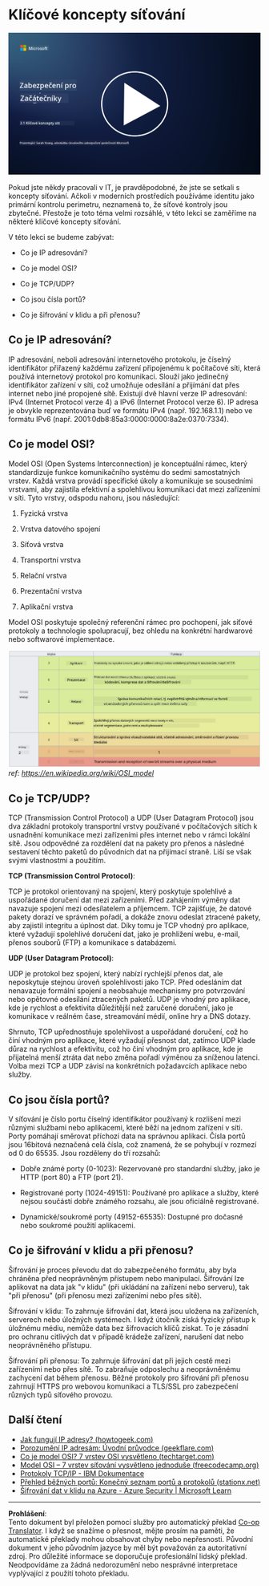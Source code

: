 <!--
CO_OP_TRANSLATOR_METADATA:
{
  "original_hash": "252724eceeb183fb9018f88c5e1a3f0c",
  "translation_date": "2025-09-03T22:03:48+00:00",
  "source_file": "3.1 Networking key concepts.md",
  "language_code": "cs"
}
-->
# Klíčové koncepty síťování

[![Sledujte video](../../translated_images/3-1_placeholder.4175b570caca311e2bfc7e19ab9e1f14144b17af49b128ea998c2a7211f49795.cs.png)](https://learn-video.azurefd.net/vod/player?id=1d8606a8-8357-4dae-8b8f-0a13c3fddd7a)

Pokud jste někdy pracovali v IT, je pravděpodobné, že jste se setkali s koncepty síťování. Ačkoli v moderních prostředích používáme identitu jako primární kontrolu perimetru, neznamená to, že síťové kontroly jsou zbytečné. Přestože je toto téma velmi rozsáhlé, v této lekci se zaměříme na některé klíčové koncepty síťování.

V této lekci se budeme zabývat:

 - Co je IP adresování?
   
 - Co je model OSI?

 

 - Co je TCP/UDP?

   
 

 - Co jsou čísla portů?

   
  

 - Co je šifrování v klidu a při přenosu?

## Co je IP adresování?

IP adresování, neboli adresování internetového protokolu, je číselný identifikátor přiřazený každému zařízení připojenému k počítačové síti, která používá internetový protokol pro komunikaci. Slouží jako jedinečný identifikátor zařízení v síti, což umožňuje odesílání a přijímání dat přes internet nebo jiné propojené sítě. Existují dvě hlavní verze IP adresování: IPv4 (Internet Protocol verze 4) a IPv6 (Internet Protocol verze 6). IP adresa je obvykle reprezentována buď ve formátu IPv4 (např. 192.168.1.1) nebo ve formátu IPv6 (např. 2001:0db8:85a3:0000:0000:8a2e:0370:7334).

## Co je model OSI?

Model OSI (Open Systems Interconnection) je konceptuální rámec, který standardizuje funkce komunikačního systému do sedmi samostatných vrstev. Každá vrstva provádí specifické úkoly a komunikuje se sousedními vrstvami, aby zajistila efektivní a spolehlivou komunikaci dat mezi zařízeními v síti. Tyto vrstvy, odspodu nahoru, jsou následující:

 1. Fyzická vrstva
    
 
 2. Vrstva datového spojení

    
    

 1. Síťová vrstva

    
   

 1. Transportní vrstva

    

 1. Relační vrstva

    
   

 1. Prezentační vrstva

    
    

 1. Aplikační vrstva

Model OSI poskytuje společný referenční rámec pro pochopení, jak síťové protokoly a technologie spolupracují, bez ohledu na konkrétní hardwarové nebo softwarové implementace.

![image](../../translated_images/osilayers.3489744e4715f50913c8f8cfe8deaccdcee6b0642bb18344496faed0abb58051.cs.png)
_ref: https://en.wikipedia.org/wiki/OSI_model_

## Co je TCP/UDP?

TCP (Transmission Control Protocol) a UDP (User Datagram Protocol) jsou dva základní protokoly transportní vrstvy používané v počítačových sítích k usnadnění komunikace mezi zařízeními přes internet nebo v rámci lokální sítě. Jsou odpovědné za rozdělení dat na pakety pro přenos a následné sestavení těchto paketů do původních dat na přijímací straně. Liší se však svými vlastnostmi a použitím.

**TCP (Transmission Control Protocol)**:

TCP je protokol orientovaný na spojení, který poskytuje spolehlivé a uspořádané doručení dat mezi zařízeními. Před zahájením výměny dat navazuje spojení mezi odesílatelem a příjemcem. TCP zajišťuje, že datové pakety dorazí ve správném pořadí, a dokáže znovu odeslat ztracené pakety, aby zajistil integritu a úplnost dat. Díky tomu je TCP vhodný pro aplikace, které vyžadují spolehlivé doručení dat, jako je prohlížení webu, e-mail, přenos souborů (FTP) a komunikace s databázemi.

**UDP (User Datagram Protocol)**:

UDP je protokol bez spojení, který nabízí rychlejší přenos dat, ale neposkytuje stejnou úroveň spolehlivosti jako TCP. Před odesláním dat nenavazuje formální spojení a neobsahuje mechanismy pro potvrzování nebo opětovné odesílání ztracených paketů. UDP je vhodný pro aplikace, kde je rychlost a efektivita důležitější než zaručené doručení, jako je komunikace v reálném čase, streamování médií, online hry a DNS dotazy.

Shrnuto, TCP upřednostňuje spolehlivost a uspořádané doručení, což ho činí vhodným pro aplikace, které vyžadují přesnost dat, zatímco UDP klade důraz na rychlost a efektivitu, což ho činí vhodným pro aplikace, kde je přijatelná menší ztráta dat nebo změna pořadí výměnou za sníženou latenci. Volba mezi TCP a UDP závisí na konkrétních požadavcích aplikace nebo služby.

## Co jsou čísla portů?

V síťování je číslo portu číselný identifikátor používaný k rozlišení mezi různými službami nebo aplikacemi, které běží na jednom zařízení v síti. Porty pomáhají směrovat příchozí data na správnou aplikaci. Čísla portů jsou 16bitová neznačená celá čísla, což znamená, že se pohybují v rozmezí od 0 do 65535. Jsou rozděleny do tří rozsahů:

- Dobře známé porty (0-1023): Rezervované pro standardní služby, jako je HTTP (port 80) a FTP (port 21).

- Registrované porty (1024-49151): Používané pro aplikace a služby, které nejsou součástí dobře známého rozsahu, ale jsou oficiálně registrované.

- Dynamické/soukromé porty (49152-65535): Dostupné pro dočasné nebo soukromé použití aplikacemi.

## Co je šifrování v klidu a při přenosu?

Šifrování je proces převodu dat do zabezpečeného formátu, aby byla chráněna před neoprávněným přístupem nebo manipulací. Šifrování lze aplikovat na data jak "v klidu" (při ukládání na zařízení nebo serveru), tak "při přenosu" (při přenosu mezi zařízeními nebo přes sítě).

Šifrování v klidu: To zahrnuje šifrování dat, která jsou uložena na zařízeních, serverech nebo úložných systémech. I když útočník získá fyzický přístup k úložnému médiu, nemůže data bez šifrovacích klíčů získat. To je zásadní pro ochranu citlivých dat v případě krádeže zařízení, narušení dat nebo neoprávněného přístupu.

Šifrování při přenosu: To zahrnuje šifrování dat při jejich cestě mezi zařízeními nebo přes sítě. To zabraňuje odposlechu a neoprávněnému zachycení dat během přenosu. Běžné protokoly pro šifrování při přenosu zahrnují HTTPS pro webovou komunikaci a TLS/SSL pro zabezpečení různých typů síťového provozu.

## Další čtení
- [Jak fungují IP adresy? (howtogeek.com)](https://www.howtogeek.com/341307/how-do-ip-addresses-work/)
- [Porozumění IP adresám: Úvodní průvodce (geekflare.com)](https://geekflare.com/understanding-ip-address/)
- [Co je model OSI? 7 vrstev OSI vysvětleno (techtarget.com)](https://www.techtarget.com/searchnetworking/definition/OSI)
- [Model OSI – 7 vrstev síťování vysvětleno jednoduše (freecodecamp.org)](https://www.freecodecamp.org/news/osi-model-networking-layers-explained-in-plain-english/)
- [Protokoly TCP/IP - IBM Dokumentace](https://www.ibm.com/docs/en/aix/7.3?topic=protocol-tcpip-protocols)
- [Přehled běžných portů: Konečný seznam portů a protokolů (stationx.net)](https://www.stationx.net/common-ports-cheat-sheet/)
- [Šifrování dat v klidu na Azure - Azure Security | Microsoft Learn](https://learn.microsoft.com/azure/security/fundamentals/encryption-atrest?WT.mc_id=academic-96948-sayoung)

---

**Prohlášení**:  
Tento dokument byl přeložen pomocí služby pro automatický překlad [Co-op Translator](https://github.com/Azure/co-op-translator). I když se snažíme o přesnost, mějte prosím na paměti, že automatické překlady mohou obsahovat chyby nebo nepřesnosti. Původní dokument v jeho původním jazyce by měl být považován za autoritativní zdroj. Pro důležité informace se doporučuje profesionální lidský překlad. Neodpovídáme za žádná nedorozumění nebo nesprávné interpretace vyplývající z použití tohoto překladu.